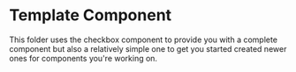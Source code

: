 # Template Component

This folder uses the checkbox component to provide you with a complete
component but also a relatively simple one to get you started created
newer ones for components you're working on.